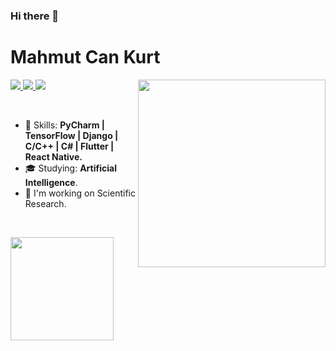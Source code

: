 ### Hi there 👋

<!--
**mahmutcankurt/mahmutcankurt** is a ✨ _special_ ✨ repository because its `README.md` (this file) appears on your GitHub profile.

Here are some ideas to get you started:

- 🔭 I’m currently working on ...
- 🌱 I’m currently learning ...
- 👯 I’m looking to collaborate on ...
- 🤔 I’m looking for help with ...
- 💬 Ask me about ...
- 📫 How to reach me: ...
- 😄 Pronouns: ...
- ⚡ Fun fact: ...
-->

# Mahmut Can Kurt

<img align="right" width="300px" src="./bio-image.svg" />

<p align="left">
  <a href="mailto:is.mahmutcankurt@gmail.com">
    <img src="https://iconape.com/wp-content/png_logo_vector/social-media-35.png" />
  </a>
  <a href="https://www.linkedin.com/in/mahmutcankurt">
    <img src="https://img.shields.io/badge/-Rafael%20Martins-6633cc?style=flat-square&logo=Linkedin&logoColor=white&link=https://www.linkedin.com/in/rafaeldcmartins" />
  </a>
  <a href="https://github.com/mahmutcankurt/?tab=follow">
    <img src="https://img.shields.io/github/followers/martins-rafael?label=Follow&style=social" />
  </a>
</p>

<br>

- :rocket: Skills: <strong>PyCharm | TensorFlow | Django | C/C++ | C# | Flutter | React Native.</strong>
- :mortar_board: Studying: <strong>Artificial Intelligence</strong>.
- :briefcase: I'm working on Scientific Research.

<br>

<img
  align="left"
  height="165"
  src="https://github-readme-stats.vercel.app/api?username=mahmutcankurt&count_private=true&show_icons=true&custom_title=GitHub%20Status&hide=issues&title_color=6633cc&icon_color=f7df1e&bg_color=ffffff00&text_color=7159c1&hide_border=true"
/>

